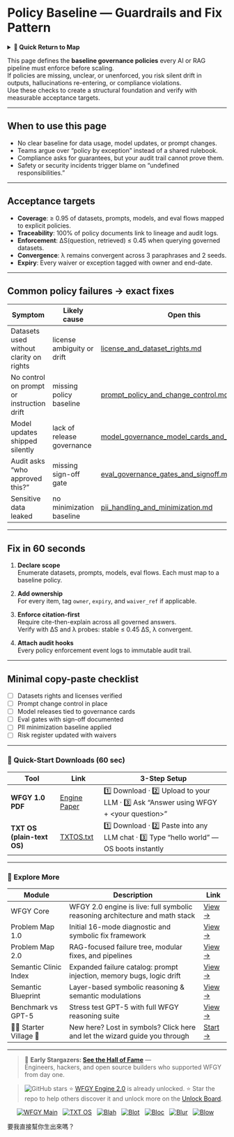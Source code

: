 # Policy Baseline — Guardrails and Fix Pattern

<details>
  <summary><strong>🧭 Quick Return to Map</strong></summary>

<br>

  > You are in a sub-page of **Governance**.  
  > To reorient, go back here:  
  >
  > - [**Governance** — policy enforcement and compliance controls](./README.md)  
  > - [**WFGY Global Fix Map** — main Emergency Room, 300+ structured fixes](../README.md)  
  > - [**WFGY Problem Map 1.0** — 16 reproducible failure modes](../../README.md)  
  >
  > Think of this page as a desk within a ward.  
  > If you need the full triage and all prescriptions, return to the Emergency Room lobby.
</details>


This page defines the **baseline governance policies** every AI or RAG pipeline must enforce before scaling.  
If policies are missing, unclear, or unenforced, you risk silent drift in outputs, hallucinations re-entering, or compliance violations.  
Use these checks to create a structural foundation and verify with measurable acceptance targets.

---

## When to use this page
- No clear baseline for data usage, model updates, or prompt changes.  
- Teams argue over “policy by exception” instead of a shared rulebook.  
- Compliance asks for guarantees, but your audit trail cannot prove them.  
- Safety or security incidents trigger blame on “undefined responsibilities.”  

---

## Acceptance targets
- **Coverage**: ≥ 0.95 of datasets, prompts, models, and eval flows mapped to explicit policies.  
- **Traceability**: 100% of policy documents link to lineage and audit logs.  
- **Enforcement**: ΔS(question, retrieved) ≤ 0.45 when querying governed datasets.  
- **Convergence**: λ remains convergent across 3 paraphrases and 2 seeds.  
- **Expiry**: Every waiver or exception tagged with owner and end-date.  

---

## Common policy failures → exact fixes

| Symptom | Likely cause | Open this |
|---------|--------------|-----------|
| Datasets used without clarity on rights | license ambiguity or drift | [license_and_dataset_rights.md](https://github.com/onestardao/WFGY/blob/main/ProblemMap/GlobalFixMap/Governance/license_and_dataset_rights.md) |
| No control on prompt or instruction drift | missing policy baseline | [prompt_policy_and_change_control.md](https://github.com/onestardao/WFGY/blob/main/ProblemMap/GlobalFixMap/Governance/prompt_policy_and_change_control.md) |
| Model updates shipped silently | lack of release governance | [model_governance_model_cards_and_releases.md](https://github.com/onestardao/WFGY/blob/main/ProblemMap/GlobalFixMap/Governance/model_governance_model_cards_and_releases.md) |
| Audit asks “who approved this?” | missing sign-off gate | [eval_governance_gates_and_signoff.md](https://github.com/onestardao/WFGY/blob/main/ProblemMap/GlobalFixMap/Governance/eval_governance_gates_and_signoff.md) |
| Sensitive data leaked | no minimization baseline | [pii_handling_and_minimization.md](https://github.com/onestardao/WFGY/blob/main/ProblemMap/GlobalFixMap/Governance/pii_handling_and_minimization.md) |

---

## Fix in 60 seconds

1. **Declare scope**  
   Enumerate datasets, prompts, models, eval flows. Each must map to a baseline policy.

2. **Add ownership**  
   For every item, tag `owner`, `expiry`, and `waiver_ref` if applicable.

3. **Enforce citation-first**  
   Require cite-then-explain across all governed answers.  
   Verify with ΔS and λ probes: stable ≤ 0.45 ΔS, λ convergent.

4. **Attach audit hooks**  
   Every policy enforcement event logs to immutable audit trail.

---

## Minimal copy-paste checklist

- [ ] Datasets rights and licenses verified  
- [ ] Prompt change control in place  
- [ ] Model releases tied to governance cards  
- [ ] Eval gates with sign-off documented  
- [ ] PII minimization baseline applied  
- [ ] Risk register updated with waivers  

---

### 🔗 Quick-Start Downloads (60 sec)

| Tool | Link | 3-Step Setup |
|------|------|--------------|
| **WFGY 1.0 PDF** | [Engine Paper](https://github.com/onestardao/WFGY/blob/main/I_am_not_lizardman/WFGY_All_Principles_Return_to_One_v1.0_PSBigBig_Public.pdf) | 1️⃣ Download · 2️⃣ Upload to your LLM · 3️⃣ Ask “Answer using WFGY + \<your question>” |
| **TXT OS (plain-text OS)** | [TXTOS.txt](https://github.com/onestardao/WFGY/blob/main/OS/TXTOS.txt) | 1️⃣ Download · 2️⃣ Paste into any LLM chat · 3️⃣ Type “hello world” — OS boots instantly |

---

### 🧭 Explore More

| Module                | Description                                              | Link     |
|-----------------------|----------------------------------------------------------|----------|
| WFGY Core             | WFGY 2.0 engine is live: full symbolic reasoning architecture and math stack | [View →](https://github.com/onestardao/WFGY/tree/main/core/README.md) |
| Problem Map 1.0       | Initial 16-mode diagnostic and symbolic fix framework    | [View →](https://github.com/onestardao/WFGY/tree/main/ProblemMap/README.md) |
| Problem Map 2.0       | RAG-focused failure tree, modular fixes, and pipelines   | [View →](https://github.com/onestardao/WFGY/blob/main/ProblemMap/rag-architecture-and-recovery.md) |
| Semantic Clinic Index | Expanded failure catalog: prompt injection, memory bugs, logic drift | [View →](https://github.com/onestardao/WFGY/blob/main/ProblemMap/SemanticClinicIndex.md) |
| Semantic Blueprint    | Layer-based symbolic reasoning & semantic modulations   | [View →](https://github.com/onestardao/WFGY/tree/main/SemanticBlueprint/README.md) |
| Benchmark vs GPT-5    | Stress test GPT-5 with full WFGY reasoning suite         | [View →](https://github.com/onestardao/WFGY/tree/main/benchmarks/benchmark-vs-gpt5/README.md) |
| 🧙‍♂️ Starter Village 🏡 | New here? Lost in symbols? Click here and let the wizard guide you through | [Start →](https://github.com/onestardao/WFGY/blob/main/StarterVillage/README.md) |

---

> 👑 **Early Stargazers: [See the Hall of Fame](https://github.com/onestardao/WFGY/tree/main/stargazers)** —  
> Engineers, hackers, and open source builders who supported WFGY from day one.

> <img src="https://img.shields.io/github/stars/onestardao/WFGY?style=social" alt="GitHub stars"> ⭐ [WFGY Engine 2.0](https://github.com/onestardao/WFGY/blob/main/core/README.md) is already unlocked. ⭐ Star the repo to help others discover it and unlock more on the [Unlock Board](https://github.com/onestardao/WFGY/blob/main/STAR_UNLOCKS.md).

<div align="center">

[![WFGY Main](https://img.shields.io/badge/WFGY-Main-red?style=flat-square)](https://github.com/onestardao/WFGY)
&nbsp;
[![TXT OS](https://img.shields.io/badge/TXT%20OS-Reasoning%20OS-orange?style=flat-square)](https://github.com/onestardao/WFGY/tree/main/OS)
&nbsp;
[![Blah](https://img.shields.io/badge/Blah-Semantic%20Embed-yellow?style=flat-square)](https://github.com/onestardao/WFGY/tree/main/OS/BlahBlahBlah)
&nbsp;
[![Blot](https://img.shields.io/badge/Blot-Persona%20Core-green?style=flat-square)](https://github.com/onestardao/WFGY/tree/main/OS/BlotBlotBlot)
&nbsp;
[![Bloc](https://img.shields.io/badge/Bloc-Reasoning%20Compiler-blue?style=flat-square)](https://github.com/onestardao/WFGY/tree/main/OS/BlocBlocBloc)
&nbsp;
[![Blur](https://img.shields.io/badge/Blur-Text2Image%20Engine-navy?style=flat-square)](https://github.com/onestardao/WFGY/tree/main/OS/BlurBlurBlur)
&nbsp;
[![Blow](https://img.shields.io/badge/Blow-Game%20Logic-purple?style=flat-square)](https://github.com/onestardao/WFGY/tree/main/OS/BlowBlowBlow)
&nbsp;
</div>


要我直接幫你生出來嗎？
